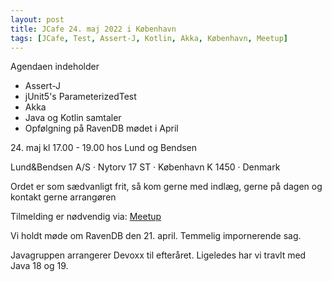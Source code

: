 ```yaml
---
layout: post
title: JCafe 24. maj 2022 i København
tags: [JCafe, Test, Assert-J, Kotlin, Akka, København, Meetup]
---
```


Agendaen indeholder
* Assert-J
* jUnit5's ParameterizedTest
* Akka
* Java og Kotlin samtaler
* Opfølgning på RavenDB mødet i April

24\. maj kl 17.00 - 19.00 hos Lund og Bendsen 

Lund&Bendsen A/S · Nytorv 17 ST · København K 1450 · Denmark


Ordet er som sædvanligt frit, så kom gerne med indlæg, gerne på dagen og kontakt gerne arrangøren

Tilmelding er nødvendig via: [Meetup](https://www.meetup.com/Copenhagen-Javagruppen-Meetup/events) 

<!-- more --> 
Vi holdt møde om RavenDB den 21. april. Temmelig impornerende sag. 

Javagruppen arrangerer Devoxx til efteråret. 
Ligeledes har vi travlt med Java 18 og 19.


<br/>

